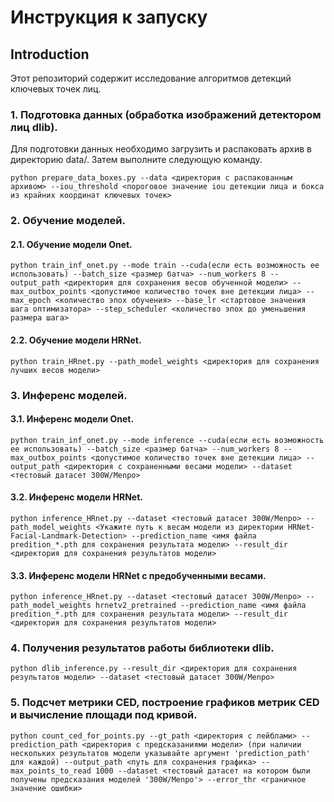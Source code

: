 # Инструкция к запуску


## Introduction 
Этот репозиторий содержит исследование алгоритмов детекций ключевых точек лиц.


### 1. Подготовка данных (обработка изображений детектором лиц dlib).
Для подготовки данных необходимо загрузить и распаковать архив в директорию data/. Затем выполните следующую команду.
```
python prepare_data_boxes.py --data <директория с распакованным архивом> --iou_threshold <пороговое значение iou детекции лица и бокса из крайних координат ключевых точек>
```

### 2. Обучение моделей.

#### 2.1. Обучение модели Onet.

```
python train_inf_onet.py --mode train --cuda(если есть возможность ее использовать) --batch_size <размер батча> --num_workers 8 --output_path <директория для сохранения весов обученной модели> --max_outbox_points <допустимое количество точек вне детекции лица> --max_epoch <количество эпох обучения> --base_lr <стартовое значения шага оптимизатора> --step_scheduler <количество эпох до уменьшения размера шага>
```

#### 2.2. Обучение модели HRNet.

```
python train_HRnet.py --path_model_weights <директория для сохранения лучших весов модели>
```

### 3. Инференс моделей.

#### 3.1. Инференс модели Onet.

```
python train_inf_onet.py --mode inference --cuda(если есть возможность ее использовать) --batch_size <размер батча> --num_workers 8 --max_outbox_points <допустимое количество точек вне детекции лица> --output_path <директория с сохраненными весами модели> --dataset <тестовый датасет 300W/Menpo>
```
#### 3.2. Инференс модели HRNet.

```
python inference_HRnet.py --dataset <тестовый датасет 300W/Menpo> --path_model_weights <Укажите путь к весам модели из директории HRNet-Facial-Landmark-Detection> --prediction_name <имя файла predition_*.pth для сохранения результата модели> --result_dir <директория для сохранения результатов модели>
```
#### 3.3. Инференс модели HRNet с предобученными весами.
```
python inference_HRnet.py --dataset <тестовый датасет 300W/Menpo> --path_model_weights hrnetv2_pretrained --prediction_name <имя файла predition_*.pth для сохранения результата модели> --result_dir <директория для сохранения результатов модели>
```

### 4. Получения результатов работы библиотеки dlib.

```
python dlib_inference.py --result_dir <директория для сохранения результатов модели> --dataset <тестовый датасет 300W/Menpo>
```

### 5. Подсчет метрики СED, построение графиков метрик CED и вычисление площади под кривой.

```
python count_ced_for_points.py --gt_path <директория с лейблами> --prediction_path <директория с предсказаниями модели> (при наличии нескольких результатов модели указывайте аргумент 'prediction_path' для каждой) --output_path <путь для сохранения графика> --max_points_to_read 1000 --dataset <тестовый датасет на котором были получены предсказания моделей '300W/Menpo'> --error_thr <граничное значение ошибки>
```
